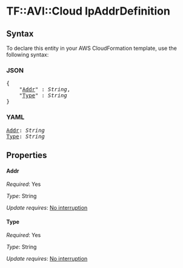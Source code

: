 # TF::AVI::Cloud IpAddrDefinition

## Syntax

To declare this entity in your AWS CloudFormation template, use the following syntax:

### JSON

<pre>
{
    "<a href="#addr" title="Addr">Addr</a>" : <i>String</i>,
    "<a href="#type" title="Type">Type</a>" : <i>String</i>
}
</pre>

### YAML

<pre>
<a href="#addr" title="Addr">Addr</a>: <i>String</i>
<a href="#type" title="Type">Type</a>: <i>String</i>
</pre>

## Properties

#### Addr

_Required_: Yes

_Type_: String

_Update requires_: [No interruption](https://docs.aws.amazon.com/AWSCloudFormation/latest/UserGuide/using-cfn-updating-stacks-update-behaviors.html#update-no-interrupt)

#### Type

_Required_: Yes

_Type_: String

_Update requires_: [No interruption](https://docs.aws.amazon.com/AWSCloudFormation/latest/UserGuide/using-cfn-updating-stacks-update-behaviors.html#update-no-interrupt)

